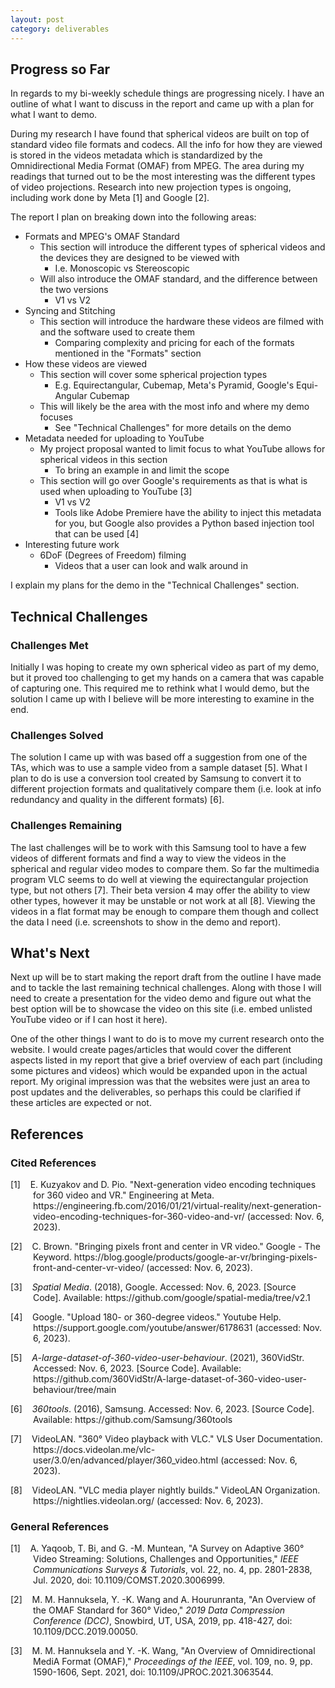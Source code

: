 ```yaml
---
layout: post
category: deliverables
---
```

## Progress so Far
In regards to my bi-weekly schedule things are progressing nicely. I have an outline of what I want to discuss in the report and came up with a plan for what I want to demo.

During my research I have found that spherical videos are built on top of standard video file formats and codecs. All the info for how they are viewed is stored in the videos metadata which is standardized by the Omnidirectional Media Format (OMAF) from MPEG. The area during my readings that turned out to be the most interesting was the different types of video projections. Research into new projection types is ongoing, including work done by Meta [1] and Google [2].

The report I plan on breaking down into the following areas:
- Formats and MPEG's OMAF Standard
    - This section will introduce the different types of spherical videos and the devices they are designed to be viewed with
        - I.e. Monoscopic vs Stereoscopic
    - Will also introduce the OMAF standard, and the difference between the two versions
        - V1 vs V2
- Syncing and Stitching
    - This section will introduce the hardware these videos are filmed with and the software used to create them
        - Comparing complexity and pricing for each of the formats mentioned in the "Formats" section
- How these videos are viewed
    - This section will cover some spherical projection types
        - E.g. Equirectangular, Cubemap, Meta's Pyramid, Google's Equi-Angular Cubemap
    - This will likely be the area with the most info and where my demo focuses
        - See "Technical Challenges" for more details on the demo
- Metadata needed for uploading to YouTube
    - My project proposal wanted to limit focus to what YouTube allows for spherical videos in this section
        - To bring an example in and limit the scope
    - This section will go over Google's requirements as that is what is used when uploading to YouTube [3]
        - V1 vs V2
        - Tools like Adobe Premiere have the ability to inject this metadata for you, but Google also provides a Python based injection tool that can be used [4]
- Interesting future work
    - 6DoF (Degrees of Freedom) filming
        - Videos that a user can look and walk around in

I explain my plans for the demo in the "Technical Challenges" section.

## Technical Challenges
### Challenges Met
Initially I was hoping to create my own spherical video as part of my demo, but it proved too challenging to get my hands on a camera that was capable of capturing one. This required me to rethink what I would demo, but the solution I came up with I believe will be more interesting to examine in the end.

### Challenges Solved
The solution I came up with was based off a suggestion from one of the TAs, which was to use a sample video from a sample dataset [5]. What I plan to do is use a conversion tool created by Samsung to convert it to different projection formats and qualitatively compare them (i.e. look at info redundancy and quality in the different formats) [6].

### Challenges Remaining
The last challenges will be to work with this Samsung tool to have a few videos of different formats and find a way to view the videos in the spherical and regular video modes to compare them. So far the multimedia program VLC seems to do well at viewing the equirectangular projection type, but not others [7]. Their beta version 4 may offer the ability to view other types, however it may be unstable or not work at all [8]. Viewing the videos in a flat format may be enough to compare them though and collect the data I need (i.e. screenshots to show in the demo and report). 


## What's Next
Next up will be to start making the report draft from the outline I have made and to tackle the last remaining technical challenges. Along with those I will need to create a presentation for the video demo and figure out what the best option will be to showcase the video on this site (i.e. embed unlisted YouTube video or if I can host it here).

One of the other things I want to do is to move my current research onto the website. I would create pages/articles that would cover the different aspects listed in my report that give a brief overview of each part (including some pictures and videos) which would be expanded upon in the actual report. My original impression was that the websites were just an area to post updates and the deliverables, so perhaps this could be clarified if these articles are expected or not.


## References
### Cited References
<div style="text-indent: -36px; padding-left: 36px;">
    <p>
        [1]&nbsp;&nbsp;&nbsp;&nbsp;E. Kuzyakov and D. Pio. "Next-generation video encoding techniques for 360 video and VR." Engineering at Meta. https://engineering.fb.com/2016/01/21/virtual-reality/next-generation-video-encoding-techniques-for-360-video-and-vr/ (accessed: Nov. 6, 2023).
    </p>
    <p>
        [2]&nbsp;&nbsp;&nbsp;&nbsp;C. Brown. "Bringing pixels front and center in VR video." Google - The Keyword. https://blog.google/products/google-ar-vr/bringing-pixels-front-and-center-vr-video/ (accessed: Nov. 6, 2023).
    </p>
    <p>
        [3]&nbsp;&nbsp;&nbsp;&nbsp;<em>Spatial Media</em>. (2018), Google. Accessed: Nov. 6, 2023. [Source Code]. Available: https://github.com/google/spatial-media/tree/v2.1
    </p>
    <p>
        [4]&nbsp;&nbsp;&nbsp;&nbsp;Google. "Upload 180- or 360-degree videos." Youtube Help. https://support.google.com/youtube/answer/6178631 (accessed: Nov. 6, 2023).
    </p>
    <p>
        [5]&nbsp;&nbsp;&nbsp;&nbsp;<em>A-large-dataset-of-360-video-user-behaviour</em>. (2021), 360VidStr. Accessed: Nov. 6, 2023. [Source Code]. Available: https://github.com/360VidStr/A-large-dataset-of-360-video-user-behaviour/tree/main
    </p>
    <p>
        [6]&nbsp;&nbsp;&nbsp;&nbsp;<em>360tools</em>. (2016), Samsung. Accessed: Nov. 6, 2023. [Source Code]. Available: https://github.com/Samsung/360tools
    </p>
    <p>
        [7]&nbsp;&nbsp;&nbsp;&nbsp;VideoLAN. "360° Video playback with VLC." VLS User Documentation. https://docs.videolan.me/vlc-user/3.0/en/advanced/player/360_video.html (accessed: Nov. 6, 2023).
    </p>
    <p>
        [8]&nbsp;&nbsp;&nbsp;&nbsp;VideoLAN. "VLC media player nightly builds." VideoLAN Organization. https://nightlies.videolan.org/ (accessed: Nov. 6, 2023).
    </p>
</div>

### General References
<div style="text-indent: -36px; padding-left: 36px;">
    <p>
        [1]&nbsp;&nbsp;&nbsp;&nbsp;A. Yaqoob, T. Bi, and G. -M. Muntean, "A Survey on Adaptive 360° Video Streaming: Solutions, Challenges and Opportunities," <em>IEEE Communications Surveys & Tutorials</em>, vol. 22, no. 4, pp. 2801-2838, Jul. 2020, doi: 10.1109/COMST.2020.3006999.
    </p>
    <p>
        [2]&nbsp;&nbsp;&nbsp;&nbsp;M. M. Hannuksela, Y. -K. Wang and A. Hourunranta, "An Overview of the OMAF Standard for 360° Video," <em>2019 Data Compression Conference (DCC)</em>, Snowbird, UT, USA, 2019, pp. 418-427, doi: 10.1109/DCC.2019.00050.
    </p>
    <p>
        [3]&nbsp;&nbsp;&nbsp;&nbsp;M. M. Hannuksela and Y. -K. Wang, "An Overview of Omnidirectional MediA Format (OMAF)," <em>Proceedings of the IEEE</em>, vol. 109, no. 9, pp. 1590-1606, Sept. 2021, doi: 10.1109/JPROC.2021.3063544.
    </p>
</div>